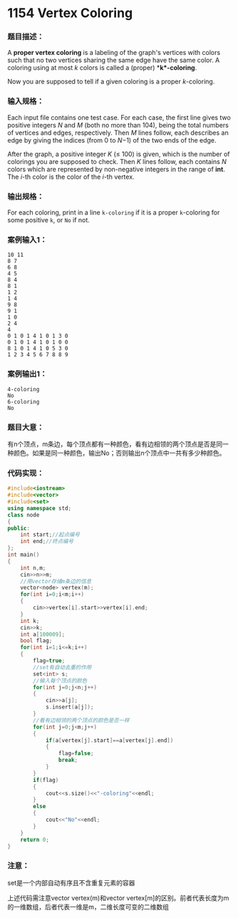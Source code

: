 # **1154** **Vertex Coloring**

### 题目描述：

A **proper vertex coloring** is a labeling of the graph's vertices with colors such that no two vertices sharing the same edge have the same color. A coloring using at most *k* colors is called a (proper) ***k\*-coloring**.

Now you are supposed to tell if a given coloring is a proper *k*-coloring.

### 输入规格：

Each input file contains one test case. For each case, the first line gives two positive integers *N* and *M* (both no more than 104), being the total numbers of vertices and edges, respectively. Then *M* lines follow, each describes an edge by giving the indices (from 0 to *N*−1) of the two ends of the edge.

After the graph, a positive integer *K* (≤ 100) is given, which is the number of colorings you are supposed to check. Then *K* lines follow, each contains *N* colors which are represented by non-negative integers in the range of **int**. The *i*-th color is the color of the *i*-th vertex.

### 输出规格：

For each coloring, print in a line `k-coloring` if it is a proper `k`-coloring for some positive `k`, or `No` if not.

### 案例输入1：

```in
10 11
8 7
6 8
4 5
8 4
8 1
1 2
1 4
9 8
9 1
1 0
2 4
4
0 1 0 1 4 1 0 1 3 0
0 1 0 1 4 1 0 1 0 0
8 1 0 1 4 1 0 5 3 0
1 2 3 4 5 6 7 8 8 9
```

### 案例输出1：

```out
4-coloring
No
6-coloring
No
```

### 题目大意：

有n个顶点，m条边，每个顶点都有一种颜色，看有边相领的两个顶点是否是同一种颜色。如果是同一种颜色，输出No；否则输出n个顶点中一共有多少种颜色。

### 代码实现：

```c++
#include<iostream>
#include<vector>
#include<set>
using namespace std;
class node
{
public:
    int start;//起点编号
    int end;//终点编号
};
int main()
{
    int n,m;
    cin>>n>>m;
    //用vector存储m条边的信息
    vector<node> vertex(m);
    for(int i=0;i<m;i++)
    {
        cin>>vertex[i].start>>vertex[i].end;
    }
    int k;
    cin>>k;
    int a[100009];
    bool flag;
    for(int i=1;i<=k;i++)
    {
        flag=true;
        //set有自动去重的作用
        set<int> s;
        //输入每个顶点的颜色
        for(int j=0;j<n;j++)
        {
            cin>>a[j];
            s.insert(a[j]);
        }
        //看有边相领的两个顶点的颜色是否一样
        for(int j=0;j<m;j++)
        {
            if(a[vertex[j].start]==a[vertex[j].end])
            {
                flag=false;
                break;
            }
        }
        if(flag)
        {
            cout<<s.size()<<"-coloring"<<endl;
        }
        else
        {
            cout<<"No"<<endl;
        }
    }
    return 0;
}
```

### 注意：

set是一个内部自动有序且不含重复元素的容器

上述代码需注意vector<node> vertex(m)和vector<node> vertex[m]的区别。前者代表长度为m的一维数组，后者代表一维是m，二维长度可变的二维数组

